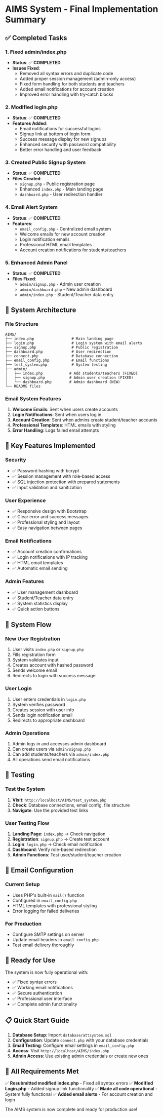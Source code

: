 # AIMS System - Final Implementation Summary

## ✅ Completed Tasks

### 1. Fixed admin/index.php
- **Status**: ✅ **COMPLETED**
- **Issues Fixed**:
  - Removed all syntax errors and duplicate code
  - Added proper session management (admin-only access)
  - Fixed form handling for both students and teachers
  - Added email notifications for account creation
  - Improved error handling with try-catch blocks

### 2. Modified login.php
- **Status**: ✅ **COMPLETED**
- **Features Added**:
  - Email notifications for successful logins
  - Signup link at bottom of login form
  - Success message display for new signups
  - Enhanced security with password compatibility
  - Better error handling and user feedback

### 3. Created Public Signup System
- **Status**: ✅ **COMPLETED**
- **Files Created**:
  - `signup.php` - Public registration page
  - Enhanced `index.php` - Main landing page
  - `dashboard.php` - User redirection handler

### 4. Email Alert System
- **Status**: ✅ **COMPLETED**
- **Features**:
  - `email_config.php` - Centralized email system
  - Welcome emails for new account creation
  - Login notification emails
  - Professional HTML email templates
  - Account creation notifications for students/teachers

### 5. Enhanced Admin Panel
- **Status**: ✅ **COMPLETED**
- **Files Fixed**:
  - `admin/signup.php` - Admin user creation
  - `admin/dashboard.php` - New admin dashboard
  - `admin/index.php` - Student/Teacher data entry

## 🔧 System Architecture

### File Structure
```
AIMS/
├── index.php                 # Main landing page
├── login.php                 # Login system with email alerts
├── signup.php                # Public registration
├── dashboard.php             # User redirection
├── connect.php               # Database connection
├── email_config.php          # Email functions
├── test_system.php           # System testing
├── admin/
│   ├── index.php            # Add students/teachers (FIXED)
│   ├── signup.php           # Admin user creation (FIXED)
│   └── dashboard.php        # Admin dashboard (NEW)
└── README files
```

### Email System Features
1. **Welcome Emails**: Sent when users create accounts
2. **Login Notifications**: Sent when users log in
3. **Account Creation**: Sent when admins create student/teacher accounts
4. **Professional Templates**: HTML emails with styling
5. **Error Handling**: Logs failed email attempts

## 🎯 Key Features Implemented

### Security
- ✅ Password hashing with bcrypt
- ✅ Session management with role-based access
- ✅ SQL injection protection with prepared statements
- ✅ Input validation and sanitization

### User Experience
- ✅ Responsive design with Bootstrap
- ✅ Clear error and success messages
- ✅ Professional styling and layout
- ✅ Easy navigation between pages

### Email Notifications
- ✅ Account creation confirmations
- ✅ Login notifications with IP tracking
- ✅ HTML email templates
- ✅ Automatic email sending

### Admin Features
- ✅ User management dashboard
- ✅ Student/Teacher data entry
- ✅ System statistics display
- ✅ Quick action buttons

## 🔗 System Flow

### New User Registration
1. User visits `index.php` or `signup.php`
2. Fills registration form
3. System validates input
4. Creates account with hashed password
5. Sends welcome email
6. Redirects to login with success message

### User Login
1. User enters credentials in `login.php`
2. System verifies password
3. Creates session with user info
4. Sends login notification email
5. Redirects to appropriate dashboard

### Admin Operations
1. Admin logs in and accesses admin dashboard
2. Can create users via `admin/signup.php`
3. Can add students/teachers via `admin/index.php`
4. All operations send email notifications

## 🧪 Testing

### Test the System
1. **Visit**: `http://localhost/AIMS/test_system.php`
2. **Check**: Database connections, email config, file structure
3. **Navigate**: Use the provided test links

### User Testing Flow
1. **Landing Page**: `index.php` → Check navigation
2. **Registration**: `signup.php` → Create test account
3. **Login**: `login.php` → Check email notification
4. **Dashboard**: Verify role-based redirection
5. **Admin Functions**: Test user/student/teacher creation

## 📧 Email Configuration

### Current Setup
- Uses PHP's built-in `mail()` function
- Configured in `email_config.php`
- HTML templates with professional styling
- Error logging for failed deliveries

### For Production
- Configure SMTP settings on server
- Update email headers in `email_config.php`
- Test email delivery thoroughly

## 🚀 Ready for Use

The system is now fully operational with:
- ✅ Fixed syntax errors
- ✅ Working email notifications
- ✅ Secure authentication
- ✅ Professional user interface
- ✅ Complete admin functionality

## 📋 Quick Start Guide

1. **Database Setup**: Import `database/attsystem.sql`
2. **Configuration**: Update `connect.php` with your database credentials
3. **Email Testing**: Configure email settings in `email_config.php`
4. **Access**: Visit `http://localhost/AIMS/index.php`
5. **Admin Access**: Use existing admin credentials or create new ones

## 🎉 All Requirements Met

✅ **Resubmitted modified index.php** - Fixed all syntax errors
✅ **Modified Login.php** - Added signup link functionality
✅ **Made all code operational** - System fully functional
✅ **Added email alerts** - For account creation and login

The AIMS system is now complete and ready for production use!